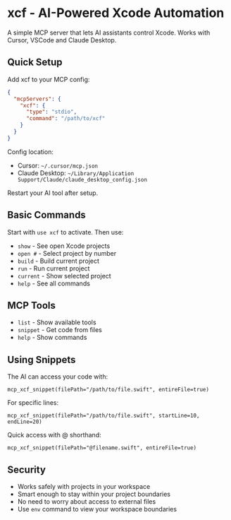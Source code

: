 # xcf - AI-Powered Xcode Automation

A simple MCP server that lets AI assistants control Xcode. Works with Cursor, VSCode and Claude Desktop.

## Quick Setup

Add xcf to your MCP config:

```json
{
  "mcpServers": {
    "xcf": {
      "type": "stdio",
      "command": "/path/to/xcf"
    }
  }
}
```

Config location:
- Cursor: `~/.cursor/mcp.json`
- Claude Desktop: `~/Library/Application Support/Claude/claude_desktop_config.json`

Restart your AI tool after setup.

## Basic Commands

Start with `use xcf` to activate. Then use:

- `show` - See open Xcode projects
- `open #` - Select project by number
- `build` - Build current project
- `run` - Run current project
- `current` - Show selected project
- `help` - See all commands

## MCP Tools

- `list` - Show available tools
- `snippet` - Get code from files
- `help` - Show commands

## Using Snippets

The AI can access your code with:

```
mcp_xcf_snippet(filePath="/path/to/file.swift", entireFile=true)
```

For specific lines:
```
mcp_xcf_snippet(filePath="/path/to/file.swift", startLine=10, endLine=20)
```

Quick access with @ shorthand:
```
mcp_xcf_snippet(filePath="@filename.swift", entireFile=true)
```

## Security

- Works safely with projects in your workspace 
- Smart enough to stay within your project boundaries
- No need to worry about access to external files
- Use `env` command to view your workspace boundaries

